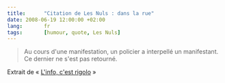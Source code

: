 ```yaml
---
title:      "Citation de Les Nuls : dans la rue"
date: 2008-06-19 12:00:00 +02:00
lang:       fr
tags:       [humour, quote, Les Nuls]
---
```


> Au cours d'une manifestation, un policier a interpellé un manifestant. Ce dernier ne s'est pas retourné.

Extrait de « [L'info, c'est rigolo](http://www.amazon.fr/exec/obidos/ASIN/2020200090/phpheaven-21) »
